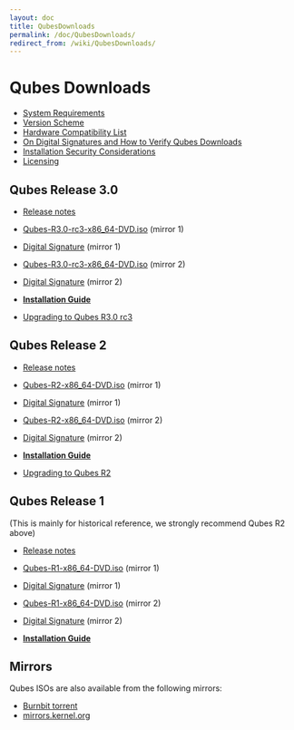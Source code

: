 ```yaml
---
layout: doc
title: QubesDownloads
permalink: /doc/QubesDownloads/
redirect_from: /wiki/QubesDownloads/
---
```


Qubes Downloads
===============

-   [System Requirements](/doc/SystemRequirements/)
-   [Version Scheme](/doc/VersionScheme/)
-   [Hardware Compatibility List](/hcl/)
-   [On Digital Signatures and How to Verify Qubes Downloads](/doc/VerifyingSignatures/)
-   [Installation Security Considerations](/doc/InstallSecurity/)
-   [Licensing](/doc/QubesLicensing/)

Qubes Release 3.0
---------------

-   [Release notes](/doc/releases/3.0/release-notes/)
-   [Qubes-R3.0-rc3-x86\_64-DVD.iso](https://mirrors.kernel.org/qubes/iso/Qubes-R3.0-rc3-x86_64-DVD.iso) (mirror 1)
-   [Digital Signature](https://mirrors.kernel.org/qubes/iso/Qubes-R3.0-rc3-x86_64-DVD.iso.asc) (mirror 1)
-   [Qubes-R3.0-rc3-x86\_64-DVD.iso](https://ftp.qubes-os.org/iso/Qubes-R3.0-rc3-x86_64-DVD.iso) (mirror 2)
-   [Digital Signature](https://ftp.qubes-os.org/iso/Qubes-R3.0-rc3-x86_64-DVD.iso.asc) (mirror 2)

-   **[Installation Guide](/doc/InstallationGuide/)**
-   [Upgrading to Qubes R3.0 rc3](/doc/releases/3.0/release-notes/#upgrading)

Qubes Release 2
---------------

-   [Release notes](/doc/releases/2.0/release-notes/)
-   [Qubes-R2-x86\_64-DVD.iso](https://mirrors.kernel.org/qubes/iso/Qubes-R2-x86_64-DVD.iso) (mirror 1)
-   [Digital Signature](https://mirrors.kernel.org/qubes/iso/Qubes-R2-x86_64-DVD.iso.asc) (mirror 1)
-   [Qubes-R2-x86\_64-DVD.iso](https://ftp.qubes-os.org/iso/Qubes-R2-x86_64-DVD.iso) (mirror 2)
-   [Digital Signature](https://ftp.qubes-os.org/iso/Qubes-R2-x86_64-DVD.iso.asc) (mirror 2)

-   **[Installation Guide](/doc/InstallationGuide/)**
-   [Upgrading to Qubes R2](/doc/releases/2.0/release-notes/#upgrading)

Qubes Release 1
---------------

(This is mainly for historical reference, we strongly recommend Qubes R2 above)

-   [Release notes](/doc/releases/1.0/release-notes/)
-   [Qubes-R1-x86\_64-DVD.iso](https://mirrors.kernel.org/qubes/iso/Qubes-R1-x86_64-DVD.iso) (mirror 1)
-   [Digital Signature](https://mirrors.kernel.org/qubes/iso/Qubes-R1-x86_64-DVD.iso.asc) (mirror 1)
-   [Qubes-R1-x86\_64-DVD.iso](https://ftp.qubes-os.org/iso/Qubes-R1-x86_64-DVD.iso) (mirror 2)
-   [Digital Signature](https://ftp.qubes-os.org/iso/Qubes-R1-x86_64-DVD.iso.asc) (mirror 2)

-   **[Installation Guide](/doc/InstallationGuide/)**

Mirrors
-------

Qubes ISOs are also available from the following mirrors:

-   [Burnbit torrent](http://burnbit.com/search?q=qubes)
-   [mirrors.kernel.org](http://mirrors.kernel.org/qubes/iso/)
